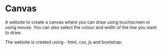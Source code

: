 # Canvas

A website to create a canvas where you can draw using touchscreen or using mouse. You can also select the colour and width of the line you want to draw. 

The website is created using - html, css, js and bootstrap.
